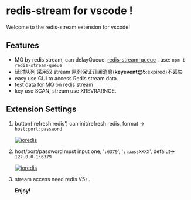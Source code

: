# redis-stream for vscode !

Welcome to the redis-stream extension for vscode!

## Features

- MQ by redis stream, can delayQueue: [redis-stream-queue](https://github.com/runzx/redis-stream-queue) . use: `npm i redis-stream-queue`
- 延时队列 采用双 stream 队列保证订阅消息(__keyevent@5__:expired)不丢失
- easy use GUI to access Redis stream data.
- test data for MQ on redis stream
- key use SCAN, stream use XREVRARNGE.

## Extension Settings

1. button('refresh redis') can init/refresh redis, format -> `host:port:password`

   [![ioredis](https://www.bosstg.cn/assets/img/redis-stream-6.JPG)](https://github.com/runzx/redis-stream-vscode)

2. host/port/password must input one, '`:6379`', '`::passXXXX`', defalut-> `127.0.0.1:6379`

   [![ioredis](https://www.bosstg.cn/assets/img/redis-stream-3.JPG)](https://github.com/runzx/redis-stream-vscode)

3. stream access need redis V5+.

   **Enjoy!**
